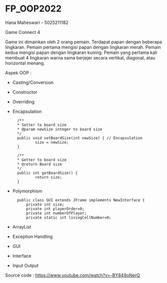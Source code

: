 # FP_OOP2022
Hana Maheswari - 5025211182

Game Connect 4

Game ini dimainkan oleh 2 orang pemain. Terdapat papan dengan beberapa lingkaran. Pemain pertama mengisi papan dengan lingkaran merah. Pemain kedua mengisi papan dengan lingkaran kuning. Pemain yang pertama kali membuat 4 lingkaran warna sama berjejer secara vertikal, diagonal, atau horizontal menang.

Aspek OOP :
- Casting/Conversion
- Constructor
- Overriding
- Encapsulation 

        /**
        * Setter to board size
        * @param newSize integer to board size
        */
        public void setBoardSize(int newSize) { // Encapsulation
                size = newSize;
        }
    
        /**
        * Getter to board size
        * @return Board size
        */
        public int getBoardSize() {
                return size;
        }
    
- Polymorphism

        public class GUI extends JFrame implements NewInterface {
            private int size;                            
            private int playerOrder=0;                    
            private int numberOfPlayer;                   
            private static int livingCellNumber=0;    
    
- ArrayList
- Exception Handling
- GUI
- Interface
- Input Output

Source code : https://www.youtube.com/watch?v=-BY849oNerQ
